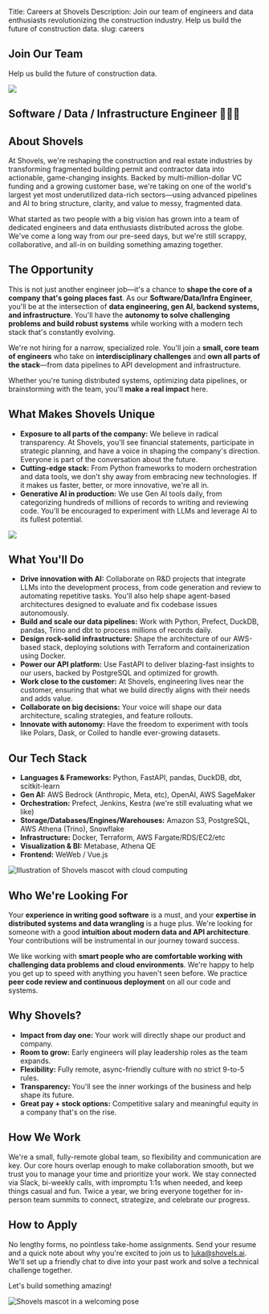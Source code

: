 Title: Careers at Shovels
Description: Join our team of engineers and data enthusiasts revolutionizing the construction industry. Help us build the future of construction data.
slug: careers

<!-- hero -->
<section class="bg-emerald-900 py-12 md:py-24">
  <div class="mx-auto max-w-4xl px-6">
    <div class="flex flex-col md:flex-row items-center justify-center gap-6">
      <div class="flex-1 text-center md:text-left">
        <h1 class="hero_title text-white">Join Our Team</h1>
        <p class="hero_description !text-white">Help us build the future of construction data.</p>
      </div>
      <div class="flex-1 flex justify-center">
        <image src="/images/careers/shovels-guy-pose5.png" class="max-w-[50%] md:max-w-[25%]">
      </div>
    </div>
  </div>
</section>

<!-- position -->
<section class="my-24">
  <div class="mx-auto max-w-4xl px-6">
    <h1 class="text-4xl font-bold tracking-tight mb-6 break-words text-left">Software / Data / Infrastructure Engineer ‍️👷‍♀️👷</h1>
  </div>
</section>

<!-- about shovels -->
<section class="my-24">
  <div class="mx-auto max-w-4xl px-6">
    <h2 class="text-3xl font-bold tracking-tight mb-6">About Shovels</h2>
    <p class="mb-4">At Shovels, we're reshaping the construction and real estate industries by transforming fragmented building permit and contractor data into actionable, game-changing insights. Backed by multi-million-dollar VC funding and a growing customer base, we're taking on one of the world's largest yet most underutilized data-rich sectors—using advanced pipelines and AI to bring structure, clarity, and value to messy, fragmented data.</p>
    <p>What started as two people with a big vision has grown into a team of dedicated engineers and data enthusiasts distributed across the globe. We've come a long way from our pre-seed days, but we're still scrappy, collaborative, and all-in on building something amazing together.</p>
  </div>
</section>
<!-- the opportunity -->
<section class="my-24">
  <div class="mx-auto max-w-4xl px-6">
    <h2 class="text-3xl font-bold tracking-tight mb-6">The Opportunity</h2>
    <p class="mb-4">This is not just another engineer job—it's a chance to <strong>shape the core of a company that's going places fast</strong>. As our <strong>Software/Data/Infra Engineer</strong>, you'll be at the intersection of <strong>data engineering, gen AI, backend systems, and infrastructure</strong>. You'll have the <strong>autonomy to solve challenging problems and build robust systems</strong> while working with a modern tech stack that's constantly evolving.</p>
    <p class="mb-4">We're not hiring for a narrow, specialized role. You'll join a <strong>small, core team of engineers</strong> who take on <strong>interdisciplinary challenges</strong> and <strong>own all parts of the stack</strong>—from data pipelines to API development and infrastructure.</p>
    <p>Whether you're tuning distributed systems, optimizing data pipelines, or brainstorming with the team, you'll <strong>make a real impact</strong> here.</p>
  </div>
</section>

<!-- what makes shovels unique -->
<section class="my-24">
  <div class="mx-auto max-w-4xl px-6">
    <h2 class="text-3xl font-bold tracking-tight mb-6">What Makes Shovels Unique</h2>
    <div class="flex flex-col md:flex-row items-center gap-x-8 gap-y-8">
      <div class="flex-1">
        <ul class="list-disc pl-6 space-y-2">
            <li><strong>Exposure to all parts of the company:</strong> We believe in radical transparency. At Shovels, you'll see financial statements, participate in strategic planning, and have a voice in shaping the company's direction. Everyone is part of the conversation about the future.</li>
            <li><strong>Cutting-edge stack:</strong> From Python frameworks to modern orchestration and data tools, we don't shy away from embracing new technologies. If it makes us faster, better, or more innovative, we're all in.</li>
            <li><strong>Generative AI in production:</strong> We use Gen AI tools daily, from categorizing hundreds of millions of records to writing and reviewing code. You'll be encouraged to experiment with LLMs and leverage AI to its fullest potential.</li>
        </ul>
      </div>
      <div class="flex-none">
        <img src="/images/careers/shovels-robot.jpg" class="w-72">
      </div>
    </div>
  </div>
</section>

<!-- what you'll do -->
<section class="my-24">
  <div class="mx-auto max-w-4xl px-6">
    <h2 class="text-3xl font-bold tracking-tight mb-6">What You'll Do</h2>
    <ul class="list-disc pl-6 space-y-2">
      <li><strong>Drive innovation with AI:</strong> Collaborate on R&D projects that integrate LLMs into the development process, from code generation and review to automating repetitive tasks. You'll also help shape agent-based architectures designed to evaluate and fix codebase issues autonomously.</li>
      <li><strong>Build and scale our data pipelines:</strong> Work with Python, Prefect, DuckDB, pandas, Trino and dbt to process millions of records daily.</li>
      <li><strong>Design rock-solid infrastructure:</strong> Shape the architecture of our AWS-based stack, deploying solutions with Terraform and containerization using Docker.</li>
      <li><strong>Power our API platform:</strong> Use FastAPI to deliver blazing-fast insights to our users, backed by PostgreSQL and optimized for growth.</li>
      <li><strong>Work close to the customer:</strong> At Shovels, engineering lives near the customer, ensuring that what we build directly aligns with their needs and adds value.</li>
      <li><strong>Collaborate on big decisions:</strong> Your voice will shape our data architecture, scaling strategies, and feature rollouts.</li>
      <li><strong>Innovate with autonomy:</strong> Have the freedom to experiment with tools like Polars, Dask, or Coiled to handle ever-growing datasets.</li>
    </ul>
  </div>
</section>

<!-- our tech stack -->
<section class="my-24">
  <div class="mx-auto max-w-4xl px-6">
    <h2 class="text-3xl font-bold tracking-tight mb-6">Our Tech Stack</h2>
    <div class="flex flex-col md:flex-row items-center gap-x-8 gap-y-8">
      <ul class="list-disc pl-6 space-y-2">
      <li><strong>Languages & Frameworks:</strong> Python, FastAPI, pandas, DuckDB, dbt, scitkit-learn</li>
      <li><strong>Gen AI:</strong> AWS Bedrock (Anthropic, Meta, etc), OpenAI, AWS SageMaker</li>
      <li><strong>Orchestration:</strong> Prefect, Jenkins, Kestra (we're still evaluating what we like)</li>
      <li><strong>Storage/Databases/Engines/Warehouses:</strong> Amazon S3, PostgreSQL, AWS Athena (Trino), Snowflake</li>
      <li><strong>Infrastructure:</strong> Docker, Terraform, AWS Fargate/RDS/EC2/etc</li>
      <li><strong>Visualization & BI:</strong> Metabase, Athena QE</li>
      <li><strong>Frontend:</strong> WeWeb / Vue.js</li>
      </ul>
      <div class="flex-1">
      </div>
      <div class="flex-none">
        <img src="/images/careers/shovels-guy-cloud.png" class="w-72" alt="Illustration of Shovels mascot with cloud computing">
      </div>
    </div>
  </div>
</section>

<!-- who we're looking for -->
<section class="my-24">
  <div class="mx-auto max-w-4xl px-6">
    <h2 class="text-3xl font-bold tracking-tight mb-6">Who We're Looking For</h2>
    <p class="mb-4">Your <strong>experience in writing good software</strong> is a must, and your <strong>expertise in distributed systems and data wrangling</strong> is a huge plus. We're looking for someone with a good <strong>intuition about modern data and API architecture</strong>. Your contributions will be instrumental in our journey toward success.</p>
    <p>We like working with <strong>smart people who are comfortable working with challenging data problems and cloud environments</strong>. We're happy to help you get up to speed with anything you haven't seen before. We practice <strong>peer code review and continuous deployment</strong> on all our code and systems.</p>
  </div>
</section>

<!-- why shovels -->
<section class="my-24">
  <div class="mx-auto max-w-4xl px-6">
    <h2 class="text-3xl font-bold tracking-tight mb-6">Why Shovels?</h2>
    <ul class="list-disc pl-6 space-y-2">
      <li><strong>Impact from day one:</strong> Your work will directly shape our product and company.</li>
      <li><strong>Room to grow:</strong> Early engineers will play leadership roles as the team expands.</li>
      <li><strong>Flexibility:</strong> Fully remote, async-friendly culture with no strict 9-to-5 rules.</li>
      <li><strong>Transparency:</strong> You'll see the inner workings of the business and help shape its future.</li>
      <li><strong>Great pay + stock options:</strong> Competitive salary and meaningful equity in a company that's on the rise.</li>
    </ul>
  </div>
</section>

<!-- how we work -->
<section class="my-24">
  <div class="mx-auto max-w-4xl px-6">
    <h2 class="text-3xl font-bold tracking-tight mb-6">How We Work</h2>
    <p>We're a small, fully-remote global team, so flexibility and communication are key. Our core hours overlap enough to make collaboration smooth, but we trust you to manage your time and prioritize your work. We stay connected via Slack, bi-weekly calls, with impromptu 1:1s when needed, and keep things casual and fun. Twice a year, we bring everyone together for in-person team summits to connect, strategize, and celebrate our progress.</p>
  </div>
</section>

<!-- how to apply -->
<section class="my-24">
  <div class="mx-auto max-w-4xl px-6">
    <h2 class="text-3xl font-bold tracking-tight mb-6">How to Apply</h2>
    <div class="flex flex-col md:flex-row items-center gap-x-8 gap-y-8">
      <div class="flex-1">
        <p class="mb-4">No lengthy forms, no pointless take-home assignments. Send your resume and a quick note about why you're excited to join us to <a href="mailto:luka@shovels.ai" class="text-blue-600 hover:underline">luka@shovels.ai</a>. We'll set up a friendly chat to dive into your past work and solve a technical challenge together.</p>
        <p class="font-bold">Let's build something amazing!</p>
      </div>
      <div class="flex-none">
        <img src="/images/careers/shovels-guy-pose9.png" class="h-[130px]" alt="Shovels mascot in a welcoming pose">
      </div>
    </div>
  </div>
</section>
